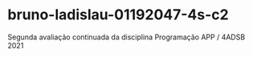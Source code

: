 # bruno-ladislau-01192047-4s-c2
Segunda avaliação continuada da disciplina Programação APP / 4ADSB 2021
